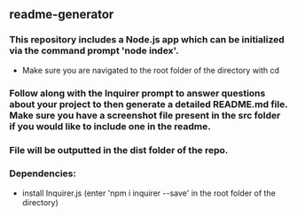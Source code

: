 ## readme-generator

### This repository includes a Node.js app which can be initialized via the command prompt 'node index'. 
- Make sure you are navigated to the root folder of the directory with cd
### Follow along with the Inquirer prompt to answer questions about your project to then generate a detailed README.md file. Make sure you have a screenshot file present in the src folder if you would like to include one in the readme. 
### File will be outputted in the dist folder of the repo.

### Dependencies:
- install Inquirer.js (enter 'npm i inquirer --save' in the root folder of the directory)

